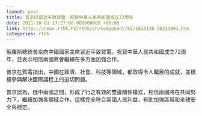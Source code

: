 ```yaml
---
layout: post
title: 普京向習近平致賀電　祝賀中華人民共和國成立72周年
date: 2021-10-01 17:27:08.000000000 +08:00
link: https://news.rthk.hk/rthk/ch/component/k2/1613136-20211001.htm
categories: rthk
---
```


俄羅斯總統普京向中國國家主席習近平致賀電，祝賀中華人民共和國成立72周年，並表示相信兩國將會繼續在多方面加強合作。

普京在賀電指出，中國在經濟、社會、科技等領域，都取得令人矚目的成就，並積極參與解決國際議程上的迫切問題。

普京認為，俄中兩國之間，形成了行之有效的雙邊關係模式，相信兩國將在共同努力下，繼續加強各領域合作，這樣完全符合兩國人民利益，有助加強區域和全球安全與穩定。
